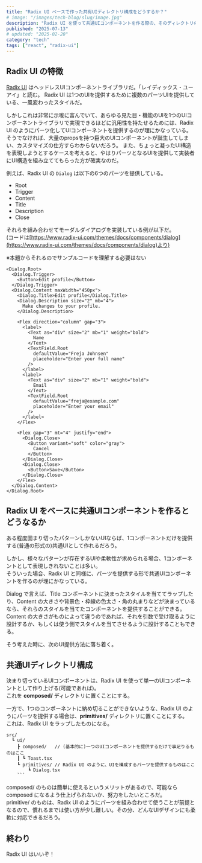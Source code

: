 ```yaml
---
title: "Radix UI ベースで作った共有UIディレクトリ構成をどうするか？"
# image: "/images/tech-blog/slug/image.jpg"
description: "Radix UI を使って共通UIコンポーネントを作る際の、そのディレクトリの構成について考える。"
published: "2025-07-13"
# updated: "2025-02-20"
category: "tech"
tags: ["react", "radix-ui"]
---
```


## Radix UI の特徴

[Radix UI](https://www.radix-ui.com/) はヘッドレスUIコンポーネントライブラリだ。「レイディックス・ユーアイ」と読む。
Radix UI は1つのUIを提供するために複数のパーツUIを提供している、一風変わったスタイルだ。

しかしこれは非常に示唆に富んでいて、あらゆる見た目・機能のUIを1つのUIコンポーネントライブラリで実現できるほどに汎用性を持たせるためには、Radix UI のようにパーツ化してUIコンポーネントを提供するのが理にかなっている。  
そうでなければ、大量のpropsを持つ巨大のUIコンポーネントが誕生してしまい、カスタマイズの仕方すらわからないだろう。
また、ちょっと凝ったUI構造を表現しようとするケースを考えると、やはりパーツとなるUIを提供して実装者にUI構造を組み立ててもらった方が確実なのだ。

例えば、Radix UI の `Dialog` は以下の6つのパーツを提供している。

- Root
- Trigger
- Content
- Title
- Description
- Close

それらを組み合わせてモーダルダイアログを実装している例が以下だ。  
(コードは[https://www.radix-ui.com/themes/docs/components/dialog](https://www.radix-ui.com/themes/docs/components/dialog)より)

※本題からそれるのでサンプルコードを理解する必要はない

```tsx
<Dialog.Root>
  <Dialog.Trigger>
    <Button>Edit profile</Button>
  </Dialog.Trigger>
  <Dialog.Content maxWidth="450px">
    <Dialog.Title>Edit profile</Dialog.Title>
    <Dialog.Description size="2" mb="4">
      Make changes to your profile.
    </Dialog.Description>

    <Flex direction="column" gap="3">
      <label>
        <Text as="div" size="2" mb="1" weight="bold">
          Name
        </Text>
        <TextField.Root
          defaultValue="Freja Johnsen"
          placeholder="Enter your full name"
        />
      </label>
      <label>
        <Text as="div" size="2" mb="1" weight="bold">
          Email
        </Text>
        <TextField.Root
          defaultValue="freja@example.com"
          placeholder="Enter your email"
        />
      </label>
    </Flex>

    <Flex gap="3" mt="4" justify="end">
      <Dialog.Close>
        <Button variant="soft" color="gray">
          Cancel
        </Button>
      </Dialog.Close>
      <Dialog.Close>
        <Button>Save</Button>
      </Dialog.Close>
    </Flex>
  </Dialog.Content>
</Dialog.Root>
```

## Radix UI をベースに共通UIコンポーネントを作るとどうなるか

ある程度固まり切ったパターンしかないUIならば、1コンポーネントだけを提供する(普通の形式の)共通UIとして作れるだろう。

しかし、様々なパターンが存在するUIや柔軟性が求められる場合、1コンポーネントとして表現しきれないことは多い。  
そういった場合、Radix UI と同様に、パーツを提供する形で共通UIコンポーネントを作るのが理にかなっている。

Dialog で言えば、Title コンポーネントに決まったスタイルを当ててラップしたり、Content の大きさや背景色・枠線の色太さ・角の丸まりなどが決まっているなら、それらのスタイルを当てたコンポーネントを提供することができる。  
Content の大きさがものによって違うのであれば、それを引数で受け取るように設計するか、もしくは使う側でスタイルを当てさせるように設計することもできる。

そう考えた時に、次のUI提供方法に落ち着く。

## 共通UIディレクトリ構成

決まり切っているUIコンポーネントは、Radix UI を使って単一のUIコンポーネントとして作り上げる(可能であれば)。  
これを **composed/** ディレクトリに置くことにする。

一方で、1つのコンポーネントに納め切ることができないような、Radix UI のようにパーツを提供する場合は、**primitives/** ディレクトリに置くことにする。  
これは、Radix UI をラップしたものになる。

````
src/
  ┗ ui/
    ┣ composed/   // (基本的に)一つのUIコンポーネントを提供するだけで事足りるものはここ
    ┃ ┗ Toast.tsx
    ┗ primitives/ // Radix UI のように、UIを構成するパーツを提供するものはここ
        ┗ Dialog.tsx
    ```
````

composed/ のものは簡単に使えるというメリットがあるので、可能なら composed になるよう仕上げられないか、努力をしたいところだ。  
primitive/ のものは、Radix UI のようにパーツを組み合わせて使うことが前提となるので、慣れるまでは使い方が少し難しい。その分、どんなUIデザインにも柔軟に対応できるだろう。

## 終わり

Radix UI はいいぞ！
